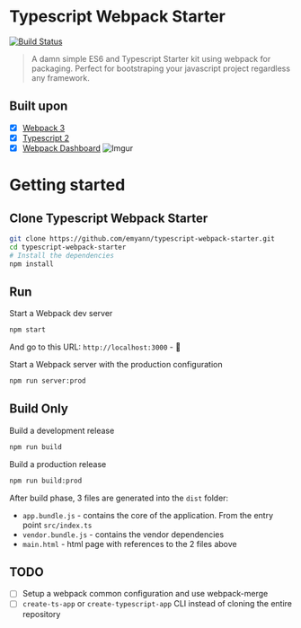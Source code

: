 # Typescript Webpack Starter
[![Build Status](https://travis-ci.org/emyann/typescript-webpack-starter.svg?branch=develop)](https://travis-ci.org/emyann/typescript-webpack-starter)
>A damn simple ES6 and Typescript Starter kit using webpack for packaging. Perfect for bootstraping your javascript project regardless any framework.

## Built upon

- [x] [Webpack 3](https://webpack.js.org/)
- [x] [Typescript 2](https://blogs.msdn.microsoft.com/typescript/2016/07/11/announcing-typescript-2-0-beta/)
- [x] [Webpack Dashboard](https://github.com/FormidableLabs/webpack-dashboard)
![Imgur](http://i.imgur.com/pETTX85.png)

# Getting started

## Clone Typescript Webpack Starter

```bash
git clone https://github.com/emyann/typescript-webpack-starter.git
cd typescript-webpack-starter
# Install the dependencies
npm install
```

## Run

Start a Webpack dev server 
```bash
npm start
```
And go to this URL: `http://localhost:3000` - 🎉

Start a Webpack server with the production configuration 
```bash
npm run server:prod
```


## Build Only
Build a development release
```bash
npm run build
```


Build a production release
```bash
npm run build:prod
```
After build phase, 3 files are generated into the `dist` folder:
- `app.bundle.js` - contains the core of the application. From the entry point `src/index.ts`
- `vendor.bundle.js` - contains the vendor dependencies
- `main.html` - html page with references to the 2 files above

## TODO

- [ ] Setup a webpack common configuration and use webpack-merge
- [ ] `create-ts-app` or `create-typescript-app` CLI instead of cloning the entire repository
